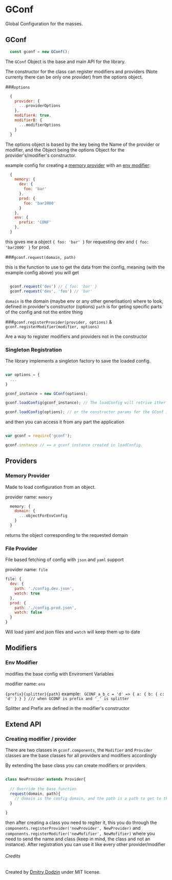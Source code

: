 
# GConf

Global Configuration for the masses.

## GConf

```javascript
  const gconf = new GConf();
```

The ```GConf``` Object is the base and main API for the library.

The constructor for the class can register modifiers and providers (Note currenty there can be only one provider) from the options object.

###```options```

```javascript
  {
    provider: {
      ...providerOptions
    },
    modifierA: true,
    modifierB: {
      ...modifierOptions
    }
  }
```

The options object is based by the key being the Name of the provider or modifier, and the Object being the options Object for the provider's/modifier's constructor.

example config for creating a [memory provider](#memory-provider) with an [env modifier](#env-modifier):
```javascript
  {
    memory: {
      dev: {
        foo: 'bar'
      },
      prod: {
        foo: 'bar2000'
      }
    },
    env: {
      prefix: 'CONF'
    },
  }
```

this gives me a object ``` { foo: 'bar' } ``` for requesting dev and  ``` { foo: 'bar2000' } ``` for prod.

###``` gconf.request(domain, path) ```

this is the function to use to get the data from the config, meaning (with the example config above) you will get 

```javascript

  gconf.request('dev') // { foo: 'bar' }
  gconf.request('dev', 'foo') // 'bar'

```

```domain``` is the domain (maybe env or any other generlisation) where to look, defined in provider's constructor (options)
```path``` is for geting specific parts of the config and not the entire thing

###``` gconf.registerProvider(provider, options) ``` & ``` gconf.registerModifier(modifier, options) ```

Are a way to register modifiers and providers not in the constructor

### Singleton Registration

The library implements a singleton factory to save the loaded config.

```javascript

var options = {
  ...
}

gconf_instance = new GConf(options);

gconf.loadConfig(gconf_instance); // The loadConfig will retrive ither GConf instance

gconf.loadConfig(options); // or the constructor params for the GConf instance

```

and then you can access it from any part the application

```javascript

var gconf = require('gconf');

gconf.instance // == a gconf instance created in loadConfig.

```

## Providers

### Memory Provider

Made to load configuration from an object.

provider name: ``` memory ```

```javascript
  memory: {
    domain: {
      ...objectForEnvConfig
    }
  }
```

returns the object corresponding to the requested domain 


### File Provider
File based fetching of config with ```json``` and ```yaml``` support

provider name: ``` file ```

```javascript
file: {
  dev: {
    path: './config.dev.json',
    watch: true
  },
  prod: {
    path: './config.prod.json',
    watch: false
  }
}
```

Will load yaml and json files and ```watch``` will keep them up to date


## Modifiers

### Env Modifier

modifies the base config with Enviroment Variables

modifier name: ``` env ```

``` {prefix}{splitter}{path} ```
example:
``` GCONF_a_b_c = 'd' => { a: { b: { c: 'd' } } } /// when GCONF is prefix and '_' is splitter```

Splitter and Prefix are defined in the modifier's constructor


## Extend API

### Creating modifier / provider

There are two classes in ``` gconf.components ```, the ``` Modifier ``` and ``` Provider ``` classes are the base classes for all providers and modifiers accordingly

By extending the base class you can create modifiers or providers

```javascript

class NewProvider extends Provider{
  
  // Override the base function
  request(domain, path){
    // domain is the config domain, and the path is a path to get to the specified value, both are optional
  }

}

```

then after creating a class you need to regiter it, this you do through the ``` components.registerProvider('newProvider', NewProvider) ``` and ``` components.registerModifier('newMofifier', NewMofifier) ``` where you need to send the name and class (keep in mind, the class and not an instance). After registration you can use it like every other provider/modifier



###### Credits

Created by [Dmitry Dodzin](http://github.com/DmitryDodzin) under MIT license.
